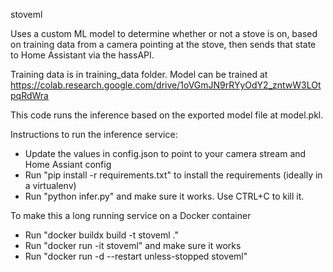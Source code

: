 stoveml

Uses a custom ML model to determine whether or not a stove is on, based on training data from a camera pointing at the stove, then sends that state to Home Assistant via the hassAPI.

Training data is in training_data folder. Model can be trained at https://colab.research.google.com/drive/1oVGmJN9rRYyOdY2_zntwW3LOtpqRdWra

This code runs the inference based on the exported model file at model.pkl.

Instructions to run the inference service:
- Update the values in config.json to point to your camera stream and Home Assiant config
- Run "pip install -r requirements.txt" to install the requirements (ideally  in a virtualenv)
- Run "python infer.py" and make sure it works. Use CTRL+C to kill it.

To make this a long running service on a Docker container
- Run "docker buildx build -t stoveml ."
- Run "docker run -it stoveml" and make sure it works
- Run "docker run -d --restart unless-stopped stoveml"



